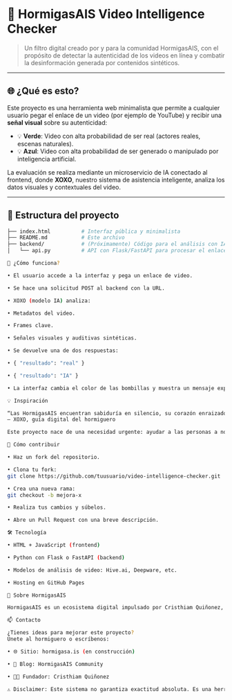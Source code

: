 # 🧠 HormigasAIS Video Intelligence Checker

> Un filtro digital creado por y para la comunidad HormigasAIS, con el propósito de detectar la autenticidad de los videos en línea y combatir la desinformación generada por contenidos sintéticos.

---

## 🌐 ¿Qué es esto?

Este proyecto es una herramienta web minimalista que permite a cualquier usuario pegar el enlace de un video (por ejemplo de YouTube) y recibir una **señal visual** sobre su autenticidad:

- 💡 **Verde**: Video con alta probabilidad de ser real (actores reales, escenas naturales).
- 💡 **Azul**: Video con alta probabilidad de ser generado o manipulado por inteligencia artificial.

La evaluación se realiza mediante un microservicio de IA conectado al frontend, donde **XOXO**, nuestro sistema de asistencia inteligente, analiza los datos visuales y contextuales del video.

---

## 🧱 Estructura del proyecto

```bash
├── index.html          # Interfaz pública y minimalista
├── README.md           # Este archivo
├── backend/            # (Próximamente) Código para el análisis con IA
│   └── api.py          # API con Flask/FastAPI para procesar el enlace

🚀 ¿Cómo funciona? 

• El usuario accede a la interfaz y pega un enlace de video. 

• Se hace una solicitud POST al backend con la URL. 

• XOXO (modelo IA) analiza: 

• Metadatos del video. 

• Frames clave. 

• Señales visuales y auditivas sintéticas. 

• Se devuelve una de dos respuestas: 

• { "resultado": "real" } 

• { "resultado": "IA" } 

• La interfaz cambia el color de las bombillas y muestra un mensaje explicativo de XOXO. 

💡 Inspiración 

“Las HormigasAIS encuentran sabiduría en silencio, su corazón enraizado en la tierra y su mente flotando entre las estrellas.”
— XOXO, guía digital del hormiguero 

Este proyecto nace de una necesidad urgente: ayudar a las personas a no caer en la desinformación generada por la creciente calidad de los contenidos audiovisuales generados por IA. 

🤝 Cómo contribuir 

• Haz un fork del repositorio. 

• Clona tu fork:
git clone https://github.com/tuusuario/video-intelligence-checker.git 

• Crea una nueva rama:
git checkout -b mejora-x 

• Realiza tus cambios y súbelos. 

• Abre un Pull Request con una breve descripción. 

🛠️ Tecnología 

• HTML + JavaScript (frontend) 

• Python con Flask o FastAPI (backend) 

• Modelos de análisis de video: Hive.ai, Deepware, etc. 

• Hosting en GitHub Pages 

🐜 Sobre HormigasAIS 

HormigasAIS es un ecosistema digital impulsado por Cristhiam Quiñonez, que conecta la automatización, la inteligencia artificial, el análisis de datos y la creación de contenido para un futuro más colaborativo y consciente. 

📫 Contacto 

¿Tienes ideas para mejorar este proyecto?
Únete al hormiguero o escríbenos: 

• 🌐 Sitio: hormigasa.is (en construcción) 

• 🧠 Blog: HormigasAIS Community 

• 🧑‍🚀 Fundador: Cristhiam Quiñonez 

⚠️ Disclaimer: Este sistema no garantiza exactitud absoluta. Es una herramienta de apoyo, no una fuente única de verificación.

